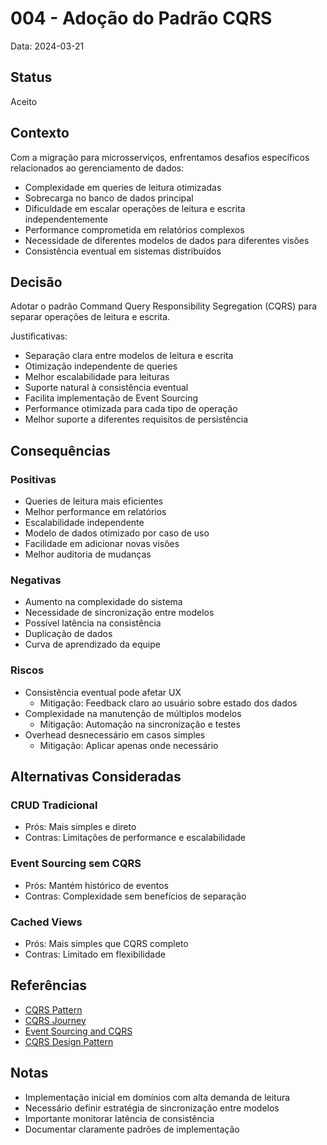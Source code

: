 # 004 - Adoção do Padrão CQRS

Data: 2024-03-21

## Status

Aceito

## Contexto

Com a migração para microsserviços, enfrentamos desafios específicos relacionados ao gerenciamento de dados:
- Complexidade em queries de leitura otimizadas
- Sobrecarga no banco de dados principal
- Dificuldade em escalar operações de leitura e escrita independentemente
- Performance comprometida em relatórios complexos
- Necessidade de diferentes modelos de dados para diferentes visões
- Consistência eventual em sistemas distribuídos

## Decisão

Adotar o padrão Command Query Responsibility Segregation (CQRS) para separar operações de leitura e escrita.

Justificativas:
- Separação clara entre modelos de leitura e escrita
- Otimização independente de queries
- Melhor escalabilidade para leituras
- Suporte natural à consistência eventual
- Facilita implementação de Event Sourcing
- Performance otimizada para cada tipo de operação
- Melhor suporte a diferentes requisitos de persistência

## Consequências

### Positivas

- Queries de leitura mais eficientes
- Melhor performance em relatórios
- Escalabilidade independente
- Modelo de dados otimizado por caso de uso
- Facilidade em adicionar novas visões
- Melhor auditoria de mudanças

### Negativas

- Aumento na complexidade do sistema
- Necessidade de sincronização entre modelos
- Possível latência na consistência
- Duplicação de dados
- Curva de aprendizado da equipe

### Riscos

- Consistência eventual pode afetar UX
  - Mitigação: Feedback claro ao usuário sobre estado dos dados
- Complexidade na manutenção de múltiplos modelos
  - Mitigação: Automação na sincronização e testes
- Overhead desnecessário em casos simples
  - Mitigação: Aplicar apenas onde necessário

## Alternativas Consideradas

### CRUD Tradicional
- Prós: Mais simples e direto
- Contras: Limitações de performance e escalabilidade

### Event Sourcing sem CQRS
- Prós: Mantém histórico de eventos
- Contras: Complexidade sem benefícios de separação

### Cached Views
- Prós: Mais simples que CQRS completo
- Contras: Limitado em flexibilidade

## Referências

- [CQRS Pattern](https://martinfowler.com/bliki/CQRS.html)
- [CQRS Journey](https://docs.microsoft.com/en-us/previous-versions/msp-n-p/jj554200(v=pandp.10))
- [Event Sourcing and CQRS](https://www.eventstore.com/blog/event-sourcing-and-cqrs)
- [CQRS Design Pattern](https://medium.com/design-microservices-architecture-with-patterns/cqrs-design-pattern-in-microservices-architectures-5d41e359768c)

## Notas

- Implementação inicial em domínios com alta demanda de leitura
- Necessário definir estratégia de sincronização entre modelos
- Importante monitorar latência de consistência
- Documentar claramente padrões de implementação 